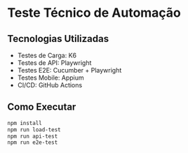 # Teste Técnico de Automação

## Tecnologias Utilizadas
- Testes de Carga: K6
- Testes de API: Playwright
- Testes E2E: Cucumber + Playwright
- Testes Mobile: Appium
- CI/CD: GitHub Actions

## Como Executar
```sh
npm install
npm run load-test
npm run api-test
npm run e2e-test
